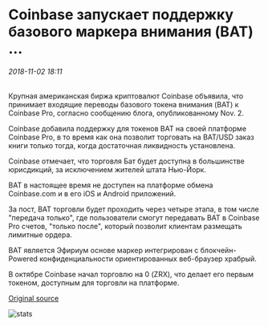 # Coinbase запускает поддержку базового маркера внимания (BAT) ...

###### 2018-11-02 18:11

Крупная американская биржа криптовалют Coinbase объявила, что принимает входящие переводы базового токена внимания (BAT) к Coinbase Pro, согласно сообщению блога, опубликованному Nov. 2.

Coinbase добавила поддержку для токенов BAT на своей платформе Coinbase Pro, в то время как она позволит торговать на BAT/USD заказ книги только тогда, когда достаточная ликвидность установлена.

Coinbase отмечает, что торговля Бат будет доступна в большинстве юрисдикций, за исключением жителей штата Нью-Йорк.

BAT в настоящее время не доступен на платформе обмена Coinbase.com и в его iOS и Android приложений.

За пост, BAT торговли будет проходить через четыре этапа, в том числе "передача только", где пользователи смогут передавать BAT в Coinbase Pro счетов, "только после", который позволит клиентам размещать лимитные ордера.

BAT является Эфириум основе маркер интегрирован с блокчейн-Powered конфиденциальности ориентированных веб-браузер храбрый.

В октябре Coinbase начал торговлю на 0 (ZRX), что делает его первым токеном, доступным для торговли на платформе.

[Original source](https://cointelegraph.com/news/coinbase-launches-support-for-basic-attention-token-bat)

![stats](https://c.statcounter.com/11760860/0/a89fa40b/1/ "stats")